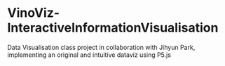 # VinoViz-InteractiveInformationVisualisation
Data Visualisation class project in collaboration with Jihyun Park, implementing an original and intuitive dataviz using P5.js
